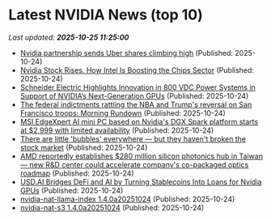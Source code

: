 # Latest NVIDIA News (top 10)
_Last updated: **2025-10-25 11:25:00**_

- [Nvidia partnership sends Uber shares climbing high](https://rollingout.com/2025/10/24/uber-stock-rises-nvidia-vehicle/) (Published: 2025-10-24)
- [Nvidia Stock Rises. How Intel Is Boosting the Chips Sector](https://biztoc.com/x/931391231b0721a3) (Published: 2025-10-24)
- [Schneider Electric Highlights Innovation in 800 VDC Power Systems in Support of NVIDIA’s Next-Generation GPUs](https://financialpost.com/pmn/business-wire-news-releases-pmn/schneider-electric-highlights-innovation-in-800-vdc-power-systems-in-support-of-nvidias-next-generation-gpus) (Published: 2025-10-24)
- [The federal indictments rattling the NBA and Trump's reversal on San Francisco troops: Morning Rundown](https://www.nbcnews.com/news/us-news/federal-indictments-rattling-nba-trumps-reversal-san-francisco-troops-rcna239521) (Published: 2025-10-24)
- [MSI EdgeXpert AI mini PC based on Nvidia's DGX Spark platform starts at $2,999 with limited availability](https://www.notebookcheck.net/MSI-EdgeXpert-AI-mini-PC-based-on-Nvidia-s-DGX-Spark-platform-starts-at-2-999-with-limited-availability.1146044.0.html) (Published: 2025-10-24)
- [There are little 'bubbles' everywhere — but they haven't broken the stock market](https://finance.yahoo.com/news/there-are-little-bubbles-everywhere--but-they-havent-broken-the-stock-market-110039916.html) (Published: 2025-10-24)
- [AMD reportedly establishes $280 million silicon photonics hub in Taiwan — new R&D center could accelerate company's co-packaged optics roadmap](https://www.tomshardware.com/tech-industry/semiconductors/amd-reportedly-establishes-usd280-million-silicon-photonics-hub-in-taiwan-new-r-and-d-center-could-accelerate-companys-co-packaged-optics-roadmap) (Published: 2025-10-24)
- [USD.AI Bridges DeFi and AI by Turning Stablecoins Into Loans for Nvidia GPUs](https://biztoc.com/x/7ac396583e5de9d1) (Published: 2025-10-24)
- [nvidia-nat-llama-index 1.4.0a20251024](https://pypi.org/project/nvidia-nat-llama-index/1.4.0a20251024/) (Published: 2025-10-24)
- [nvidia-nat-s3 1.4.0a20251024](https://pypi.org/project/nvidia-nat-s3/1.4.0a20251024/) (Published: 2025-10-24)
